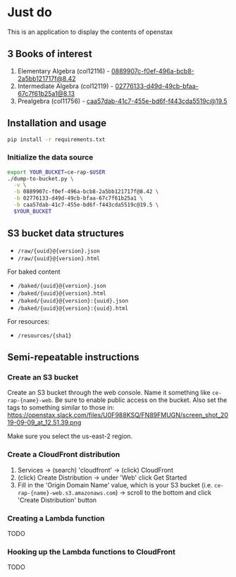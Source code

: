 # Just do

This is an application to display the contents of openstax

## 3 Books of interest

1. Elementary Algebra (col12116) - 0889907c-f0ef-496a-bcb8-2a5bb121717f@8.42
1. Intermediate Algebra (col12119) - 02776133-d49d-49cb-bfaa-67c7f61b25a1@8.13
1. Prealgebra (col11756) - caa57dab-41c7-455e-bd6f-f443cda5519c@19.5

## Installation and usage

```sh
pip install -r requirements.txt
```

### Initialize the data source

```sh
export YOUR_BUCKET=ce-rap-$USER
./dump-to-bucket.py \
  -v \
  -b 0889907c-f0ef-496a-bcb8-2a5bb121717f@8.42 \
  -b 02776133-d49d-49cb-bfaa-67c7f61b25a1 \
  -b caa57dab-41c7-455e-bd6f-f443cda5519c@19.5 \
  $YOUR_BUCKET
```

## S3 bucket data structures

- `/raw/{uuid}@{version}.json`
- `/raw/{uuid}@{version}.html`

For baked content

- `/baked/{uuid}@{version}.json`
- `/baked/{uuid}@{version}.html`
- `/baked/{uuid}@{version}:{uuid}.json`
- `/baked/{uuid}@{version}:{uuid}.html`

For resources:

- `/resources/{sha1}`

## Semi-repeatable instructions

### Create an S3 bucket

Create an S3 bucket through the web console. Name it something like `ce-rap-{name}-web`. Be sure to enable public access on the bucket. Also set the tags to something similar to those in: https://openstax.slack.com/files/U0F988KSQ/FN89FMUGN/screen_shot_2019-09-09_at_12.51.39.png

Make sure you select the us-east-2 region.

### Create a CloudFront distribution

1. Services -> (search) 'cloudfront' -> (click) CloudFront
1. (click) Create Distribution -> under 'Web' click Get Started
1. Fill in the 'Origin Domain Name' value, which is your S3 bucket (i.e. `ce-rap-{name}-web.s3.amazonaws.com`) -> scroll to the bottom and click 'Create Distribution' button

### Creating a Lambda function

TODO

### Hooking up the Lambda functions to CloudFront

TODO
